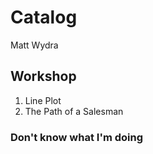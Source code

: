 # Catalog

Matt Wydra

## Workshop

1. Line Plot
2. The Path of a Salesman 

### Don't know what I'm doing
